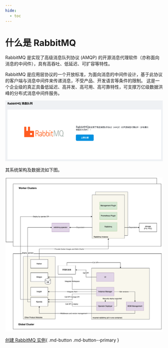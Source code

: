 ```yaml
---
hide:
  - toc
---
```


# 什么是 RabbitMQ

RabbitMQ 是实现了高级消息队列协议 (AMQP) 的开源消息代理软件（亦称面向消息的中间件），具有高吞吐、低延迟、可扩容等特性。

RabbitMQ 是应用层协议的一个开放标准，为面向消息的中间件设计，基于此协议的客户端与消息中间件来传递消息，不受产品、开发语言等条件的限制。
这是一个企业级的真正具备低延迟、高并发、高可用、高可靠特性，可支撑万亿级数据洪峰的分布式消息中间件服务。

![rmq 主界面](../images/rmq01.png)

其系统架构及数据流如下图。

![架构数据流](../images/flow.png)

[创建 RabbitMQ 实例](../user-guide/create.md){ .md-button .md-button--primary }
